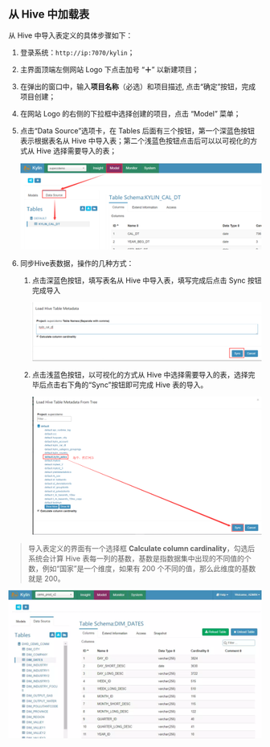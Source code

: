 ## 从 Hive 中加载表

从 Hive 中导入表定义的具体步骤如下：

1. 登录系统：`http://ip:7070/kylin`；

2. 主界面顶端左侧网站 Logo 下点击加号 “**＋**” 以新建项目；

3. 在弹出的窗口中，输入**项目名称**（必选）和项目描述, 点击“确定”按钮，完成项目创建；

4. 在网站 Logo 的右侧的下拉框中选择创建的项目，点击 “Model” 菜单；

5. 点击“Data Source”选项卡，在 Tables 后面有三个按钮，第一个深蓝色按钮表示根据表名从 Hive 中导入表；第二个浅蓝色按钮点击后可以以可视化的方式从 Hive 选择需要导入的表；

   ![1555309524077](../images/1555309524077.png)
   
6. 同步Hive表数据，操作的几种方式：

   1. 点击深蓝色按钮，填写表名从 Hive 中导入表，填写完成后点击 Sync 按钮完成导入

      ![1555309855443](../images/1555309855443.png)

   2. 点击浅蓝色按钮，以可视化的方式从 Hive 中选择需要导入的表，选择完毕后点击右下角的“Sync”按钮即可完成 Hive 表的导入。

      ![1555310395530](../images/1555310395530.png)

> 导入表定义的界面有一个选择框 **Calculate column cardinality**，勾选后系统会计算 Hive 表每一列的基数，基数是指数据集中出现的不同值的个数，例如“国家”是一个维度，如果有 200 个不同的值，那么此维度的基数就是 200。



![从 Hive 中导入表定义](../images/166a16f002d3302a)

